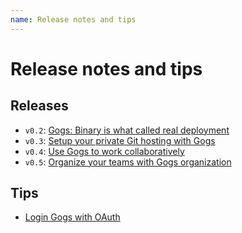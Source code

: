 ```yaml
---
name: Release notes and tips
---
```


# Release notes and tips

## Releases

- `v0.2`: [Gogs: Binary is what called real deployment](http://obahua.com/gogs-binary-is-what-called-real-deployment/)
- `v0.3`: [Setup your private Git hosting with Gogs](http://obahua.com/setup-your-private-git-hosting-with-gogs/)
- `v0.4`: [Use Gogs to work collaboratively](http://obahua.com/use-gogs-to-work-collaboratively/)
- `v0.5`: [Organize your teams with Gogs organization](http://obahua.com/organize-your-teams-with-gogs-organization/)

## Tips

- [Login Gogs with OAuth](http://obahua.com/login-gogs-with-oauth/)
